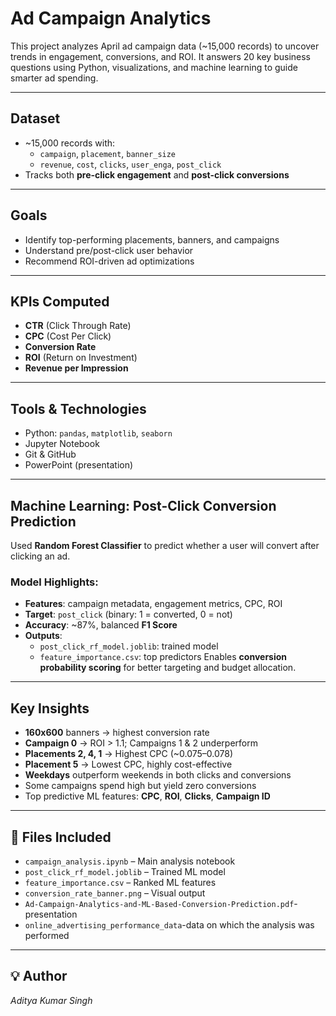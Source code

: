 #  Ad Campaign Analytics

This project analyzes April ad campaign data (~15,000 records) to uncover trends in engagement, conversions, and ROI. It answers 20 key business questions using Python, visualizations, and machine learning to guide smarter ad spending.

---

##  Dataset

- ~15,000 records with:
  - `campaign`, `placement`, `banner_size`
  - `revenue`, `cost`, `clicks`, `user_enga`, `post_click`
- Tracks both **pre-click engagement** and **post-click conversions**

---

##  Goals

- Identify top-performing placements, banners, and campaigns  
- Understand pre/post-click user behavior  
- Recommend ROI-driven ad optimizations  

---

##  KPIs Computed

- **CTR** (Click Through Rate)  
- **CPC** (Cost Per Click)  
- **Conversion Rate**  
- **ROI** (Return on Investment)  
- **Revenue per Impression**

---

##  Tools & Technologies

- Python: `pandas`, `matplotlib`, `seaborn`
- Jupyter Notebook  
- Git & GitHub  
- PowerPoint (presentation)

---

## Machine Learning: Post-Click Conversion Prediction

Used **Random Forest Classifier** to predict whether a user will convert after clicking an ad.

### Model Highlights:
- **Features**: campaign metadata, engagement metrics, CPC, ROI  
- **Target**: `post_click` (binary: 1 = converted, 0 = not)  
- **Accuracy**: ~87%, balanced **F1 Score**  
- **Outputs**:
  - `post_click_rf_model.joblib`: trained model  
  - `feature_importance.csv`: top predictors
 Enables **conversion probability scoring** for better targeting and budget allocation.

---

## Key Insights

-  **160x600** banners → highest conversion rate  
-  **Campaign 0** → ROI > 1.1; Campaigns 1 & 2 underperform  
-  **Placements 2, 4, 1** → Highest CPC (~0.075–0.078)  
-  **Placement 5** → Lowest CPC, highly cost-effective  
-  **Weekdays** outperform weekends in both clicks and conversions  
-  Some campaigns spend high but yield zero conversions  
- Top predictive ML features: **CPC**, **ROI**, **Clicks**, **Campaign ID**

---

## 📎 Files Included

- `campaign_analysis.ipynb` – Main analysis notebook  
- `post_click_rf_model.joblib` – Trained ML model  
- `feature_importance.csv` – Ranked ML features  
- `conversion_rate_banner.png` – Visual output
- `Ad-Campaign-Analytics-and-ML-Based-Conversion-Prediction.pdf`-presentation
- `online_advertising_performance_data`-data on which the analysis was performed

---

## 💡 Author

*Aditya Kumar Singh*
